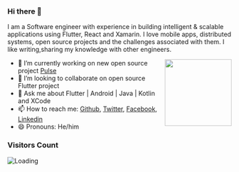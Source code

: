 ### Hi there 👋

I am a Software engineer with experience in building intelligent & scalable applications using Flutter, React and Xamarin.
I love mobile apps, distributed systems, open source projects and the challenges associated with them.
I like writing,sharing my knowledge with other engineers.

<img align ="right" src = "https://i.imgur.com/w4pKOQi.jpg" width="150" height="150">

- 🔭 I’m currently working on new open source project [Pulse](https://github.com/TheAlphamerc/pulse)
- 👯 I’m looking to collaborate on open source Flutter project 
- 💬 Ask me about Flutter | Android | Java | Kotlin and XCode
- 📫 How to reach me: [Github](https://github.com/TheAlphamerc), [Twitter](https://twitter.com/luckyAg42474265), [Facebook](https://www.facebook.com/laxman.agarwal2), [Linkedin](https://www.linkedin.com/in/lucky-agarwal)
- 😄 Pronouns:  He/him


<!--START_SECTION:activity-->

<!--END_SECTION:activity-->

### Visitors Count
<img align="left" src = "https://profile-counter.glitch.me/lucky93agarwal/count.svg" alt ="Loading">
